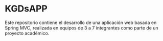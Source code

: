 # KGDsAPP
Este repositorio contiene el desarrollo de una aplicación web basada en Spring MVC, realizada en equipos de 3 a 7 integrantes como parte de un proyecto académico.
